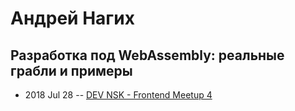 # Андрей Нагих

## Разработка под WebAssembly: реальные грабли и примеры
- 2018 Jul 28 -- [DEV NSK - Frontend Meetup 4](https://www.youtube.com/watch?v=XXiJ1yrbXcs)    
